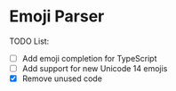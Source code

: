 # Emoji Parser

TODO List:

- [ ] Add emoji completion for TypeScript
- [ ] Add support for new Unicode 14 emojis
- [x] Remove unused code
